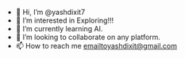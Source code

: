 - 👋 Hi, I’m @yashdixit7
- 👀 I’m interested in Exploring!!!
- 🌱 I’m currently learning AI. 
- 💞️ I’m looking to collaborate on any platform.
- 📫 How to reach me emailtoyashdixit@gmail.com

<!---
yashdixit7/yashdixit7 is a ✨ special ✨ repository because its `README.md` (this file) appears on your GitHub profile.
You can click the Preview link to take a look at your changes.
--->
